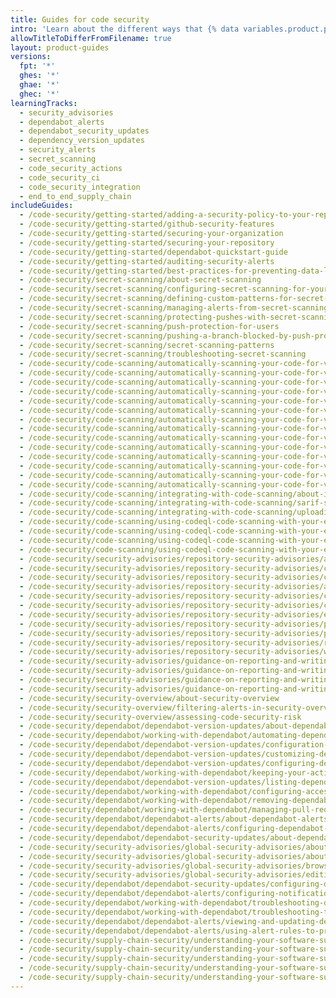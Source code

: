 ```yaml
---
title: Guides for code security
intro: 'Learn about the different ways that {% data variables.product.product_name %} can help you improve your code''s security.'
allowTitleToDifferFromFilename: true
layout: product-guides
versions:
  fpt: '*'
  ghes: '*'
  ghae: '*'
  ghec: '*'
learningTracks:
  - security_advisories
  - dependabot_alerts
  - dependabot_security_updates
  - dependency_version_updates
  - security_alerts
  - secret_scanning
  - code_security_actions
  - code_security_ci
  - code_security_integration
  - end_to_end_supply_chain
includeGuides:
  - /code-security/getting-started/adding-a-security-policy-to-your-repository
  - /code-security/getting-started/github-security-features
  - /code-security/getting-started/securing-your-organization
  - /code-security/getting-started/securing-your-repository
  - /code-security/getting-started/dependabot-quickstart-guide
  - /code-security/getting-started/auditing-security-alerts
  - /code-security/getting-started/best-practices-for-preventing-data-leaks-in-your-organization
  - /code-security/secret-scanning/about-secret-scanning
  - /code-security/secret-scanning/configuring-secret-scanning-for-your-repositories
  - /code-security/secret-scanning/defining-custom-patterns-for-secret-scanning
  - /code-security/secret-scanning/managing-alerts-from-secret-scanning
  - /code-security/secret-scanning/protecting-pushes-with-secret-scanning
  - /code-security/secret-scanning/push-protection-for-users
  - /code-security/secret-scanning/pushing-a-branch-blocked-by-push-protection
  - /code-security/secret-scanning/secret-scanning-patterns
  - /code-security/secret-scanning/troubleshooting-secret-scanning
  - /code-security/code-scanning/automatically-scanning-your-code-for-vulnerabilities-and-errors/tracking-code-scanning-alerts-in-issues-using-task-lists
  - /code-security/code-scanning/automatically-scanning-your-code-for-vulnerabilities-and-errors/about-code-scanning
  - /code-security/code-scanning/automatically-scanning-your-code-for-vulnerabilities-and-errors/about-code-scanning-alerts
  - /code-security/code-scanning/automatically-scanning-your-code-for-vulnerabilities-and-errors/about-code-scanning-with-codeql
  - /code-security/code-scanning/automatically-scanning-your-code-for-vulnerabilities-and-errors/customizing-code-scanning
  - /code-security/code-scanning/automatically-scanning-your-code-for-vulnerabilities-and-errors/codeql-code-scanning-for-compiled-languages
  - /code-security/code-scanning/automatically-scanning-your-code-for-vulnerabilities-and-errors/managing-code-scanning-alerts-for-your-repository
  - /code-security/code-scanning/automatically-scanning-your-code-for-vulnerabilities-and-errors/running-codeql-code-scanning-in-a-container
  - /code-security/code-scanning/automatically-scanning-your-code-for-vulnerabilities-and-errors/configuring-default-setup-for-code-scanning
  - /code-security/code-scanning/automatically-scanning-your-code-for-vulnerabilities-and-errors/configuring-default-setup-for-code-scanning-at-scale
  - /code-security/code-scanning/automatically-scanning-your-code-for-vulnerabilities-and-errors/configuring-advanced-setup-for-code-scanning
  - /code-security/code-scanning/automatically-scanning-your-code-for-vulnerabilities-and-errors/configuring-advanced-setup-for-code-scanning-with-codeql-at-scale
  - /code-security/code-scanning/automatically-scanning-your-code-for-vulnerabilities-and-errors/triaging-code-scanning-alerts-in-pull-requests
  - /code-security/code-scanning/automatically-scanning-your-code-for-vulnerabilities-and-errors/viewing-code-scanning-logs
  - /code-security/code-scanning/integrating-with-code-scanning/about-integration-with-code-scanning
  - /code-security/code-scanning/integrating-with-code-scanning/sarif-support-for-code-scanning
  - /code-security/code-scanning/integrating-with-code-scanning/uploading-a-sarif-file-to-github
  - /code-security/code-scanning/using-codeql-code-scanning-with-your-existing-ci-system/about-codeql-code-scanning-in-your-ci-system
  - /code-security/code-scanning/using-codeql-code-scanning-with-your-existing-ci-system/configuring-codeql-cli-in-your-ci-system
  - /code-security/code-scanning/using-codeql-code-scanning-with-your-existing-ci-system/installing-codeql-cli-in-your-ci-system
  - /code-security/code-scanning/using-codeql-code-scanning-with-your-existing-ci-system/migrating-from-the-codeql-runner-to-codeql-cli
  - /code-security/security-advisories/repository-security-advisories/about-repository-security-advisories
  - /code-security/security-advisories/repository-security-advisories/configuring-private-vulnerability-reporting-for-a-repository
  - /code-security/security-advisories/repository-security-advisories/configuring-private-vulnerability-reporting-for-an-organization
  - /code-security/security-advisories/repository-security-advisories/adding-a-collaborator-to-a-repository-security-advisory
  - /code-security/security-advisories/repository-security-advisories/collaborating-in-a-temporary-private-fork-to-resolve-a-repository-security-vulnerability
  - /code-security/security-advisories/repository-security-advisories/creating-a-repository-security-advisory
  - /code-security/security-advisories/repository-security-advisories/editing-a-repository-security-advisory
  - /code-security/security-advisories/repository-security-advisories/permission-levels-for-repository-security-advisories
  - /code-security/security-advisories/repository-security-advisories/publishing-a-repository-security-advisory
  - /code-security/security-advisories/repository-security-advisories/removing-a-collaborator-from-a-repository-security-advisory
  - /code-security/security-advisories/repository-security-advisories/withdrawing-a-repository-security-advisory
  - /code-security/security-advisories/guidance-on-reporting-and-writing/about-coordinated-disclosure-of-security-vulnerabilities
  - /code-security/security-advisories/guidance-on-reporting-and-writing/best-practices-for-writing-repository-security-advisories
  - /code-security/security-advisories/guidance-on-reporting-and-writing/privately-reporting-a-security-vulnerability
  - /code-security/security-advisories/guidance-on-reporting-and-writing/managing-privately-reported-security-vulnerabilities
  - /code-security/security-overview/about-security-overview
  - /code-security/security-overview/filtering-alerts-in-security-overview
  - /code-security/security-overview/assessing-code-security-risk
  - /code-security/dependabot/dependabot-version-updates/about-dependabot-version-updates
  - /code-security/dependabot/working-with-dependabot/automating-dependabot-with-github-actions
  - /code-security/dependabot/dependabot-version-updates/configuration-options-for-the-dependabot.yml-file
  - /code-security/dependabot/dependabot-version-updates/customizing-dependency-updates
  - /code-security/dependabot/dependabot-version-updates/configuring-dependabot-version-updates
  - /code-security/dependabot/working-with-dependabot/keeping-your-actions-up-to-date-with-dependabot
  - /code-security/dependabot/dependabot-version-updates/listing-dependencies-configured-for-version-updates
  - /code-security/dependabot/working-with-dependabot/configuring-access-to-private-registries-for-dependabot
  - /code-security/dependabot/working-with-dependabot/removing-dependabot-access-to-public-registries
  - /code-security/dependabot/working-with-dependabot/managing-pull-requests-for-dependency-updates
  - /code-security/dependabot/dependabot-alerts/about-dependabot-alerts
  - /code-security/dependabot/dependabot-alerts/configuring-dependabot-alerts
  - /code-security/dependabot/dependabot-security-updates/about-dependabot-security-updates
  - /code-security/security-advisories/global-security-advisories/about-the-github-advisory-database
  - /code-security/security-advisories/global-security-advisories/about-global-security-advisories
  - /code-security/security-advisories/global-security-advisories/browsing-security-advisories-in-the-github-advisory-database
  - /code-security/security-advisories/global-security-advisories/editing-security-advisories-in-the-github-advisory-database
  - /code-security/dependabot/dependabot-security-updates/configuring-dependabot-security-updates
  - /code-security/dependabot/dependabot-alerts/configuring-notifications-for-dependabot-alerts
  - /code-security/dependabot/working-with-dependabot/troubleshooting-dependabot-errors
  - /code-security/dependabot/working-with-dependabot/troubleshooting-the-detection-of-vulnerable-dependencies
  - /code-security/dependabot/dependabot-alerts/viewing-and-updating-dependabot-alerts
  - /code-security/dependabot/dependabot-alerts/using-alert-rules-to-prioritize-dependabot-alerts
  - /code-security/supply-chain-security/understanding-your-software-supply-chain/about-dependency-review
  - /code-security/supply-chain-security/understanding-your-software-supply-chain/about-the-dependency-graph
  - /code-security/supply-chain-security/understanding-your-software-supply-chain/exporting-a-software-bill-of-materials-for-your-repository
  - /code-security/supply-chain-security/understanding-your-software-supply-chain/using-the-dependency-submission-api
  - /code-security/supply-chain-security/understanding-your-software-supply-chain/exploring-the-dependencies-of-a-repository
---
```

